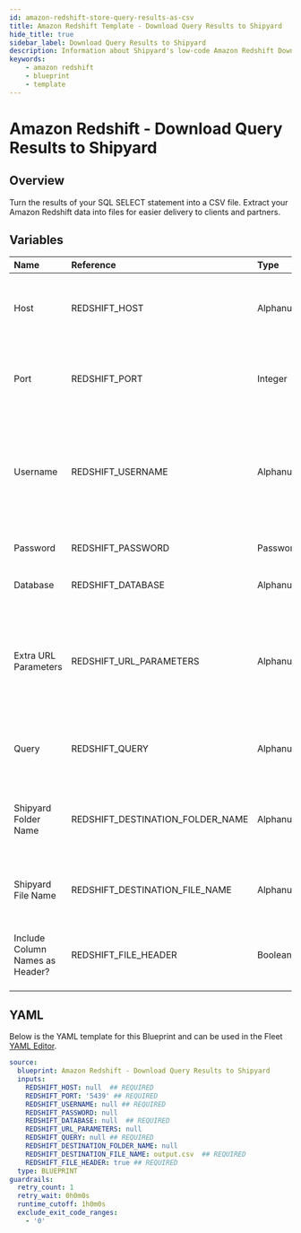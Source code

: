 ```yaml
---
id: amazon-redshift-store-query-results-as-csv
title: Amazon Redshift Template - Download Query Results to Shipyard
hide_title: true
sidebar_label: Download Query Results to Shipyard
description: Information about Shipyard's low-code Amazon Redshift Download Query Results to Shipyard blueprint. Turn the results of your SQL SELECT statement into a CSV file. 
keywords:
    - amazon redshift
    - blueprint
    - template
---
```


# Amazon Redshift - Download Query Results to Shipyard

## Overview
Turn the results of your SQL SELECT statement into a CSV file. Extract your Amazon Redshift data into files for easier delivery to clients and partners.


## Variables

| Name | Reference | Type | Required | Default | Options | Description |
|:-----|:----------|:-----|:---------|:--------|:--------|:------------|
| Host | REDSHIFT_HOST  | Alphanumeric |:white_check_mark: | - | - | The domain or the IP address of the database you want to connect to. |
| Port | REDSHIFT_PORT  | Integer |:white_check_mark: | `"5439"` | - | Port number where the database accepts inbound connections. |
| Username | REDSHIFT_USERNAME  | Alphanumeric |:white_check_mark: | - | - | Username configured as part of the database credentials. See Authorization documentation for more information. |
| Password | REDSHIFT_PASSWORD  | Password |:heavy_minus_sign: | - | - | Password for the provided username |
| Database | REDSHIFT_DATABASE  | Alphanumeric |:white_check_mark: | - | - | Name of the database to connect to. |
| Extra URL Parameters | REDSHIFT_URL_PARAMETERS  | Alphanumeric |:heavy_minus_sign: | - | - | Extra parameters that will be placed at the end of the connection string, after the "?". Must be separated by "&" |
| Query | REDSHIFT_QUERY  | Alphanumeric |:white_check_mark: | - | - | A SELECT statement that returns data. Formatting is ignored |
| Shipyard Folder Name | REDSHIFT_DESTINATION_FOLDER_NAME  | Alphanumeric |:heavy_minus_sign: | - | - | Folder where the file will be created. Leave blank to store in the current working directory |
| Shipyard File Name | REDSHIFT_DESTINATION_FILE_NAME  | Alphanumeric |:white_check_mark: | `output.csv` | - | File name that will be created with the results of the query |
| Include Column Names as Header? | REDSHIFT_FILE_HEADER  | Boolean |:white_check_mark: | `True` | - | If checked, your CSV file will include a header row with column names. |


## YAML
Below is the YAML template for this Blueprint and can be used in the Fleet [YAML Editor](../../reference/fleets/yaml-editor.md).
```yaml
source:
  blueprint: Amazon Redshift - Download Query Results to Shipyard
  inputs:
    REDSHIFT_HOST: null  ## REQUIRED
    REDSHIFT_PORT: '5439' ## REQUIRED
    REDSHIFT_USERNAME: null ## REQUIRED
    REDSHIFT_PASSWORD: null
    REDSHIFT_DATABASE: null  ## REQUIRED
    REDSHIFT_URL_PARAMETERS: null
    REDSHIFT_QUERY: null ## REQUIRED
    REDSHIFT_DESTINATION_FOLDER_NAME: null
    REDSHIFT_DESTINATION_FILE_NAME: output.csv  ## REQUIRED
    REDSHIFT_FILE_HEADER: true ## REQUIRED
  type: BLUEPRINT
guardrails:
  retry_count: 1
  retry_wait: 0h0m0s
  runtime_cutoff: 1h0m0s
  exclude_exit_code_ranges:
    - '0'

```
